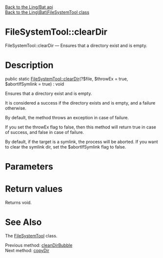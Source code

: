 [Back to the Ling/Bat api](https://github.com/lingtalfi/Bat/blob/master/doc/api/Ling/Bat.md)<br>
[Back to the Ling\Bat\FileSystemTool class](https://github.com/lingtalfi/Bat/blob/master/doc/api/Ling/Bat/FileSystemTool.md)


FileSystemTool::clearDir
================



FileSystemTool::clearDir — Ensures that a directory exist and is empty.




Description
================


public static [FileSystemTool::clearDir](https://github.com/lingtalfi/Bat/blob/master/doc/api/Ling/Bat/FileSystemTool/clearDir.md)(?$file, $throwEx = true, $abortIfSymlink = true) : void




Ensures that a directory exist and is empty.

It is considered a success if the directory exists and is empty, and a failure otherwise.

By default, the method throws an exception in case of failure.

If you set the throwEx flag to false, then this method will return true in case of success,
and false in case of failure.


By default, if the target is a symlink, the process will be aborted.
If you want to clear the symlink dir, set the $abortIfSymlink flag to false.




Parameters
================



Return values
================

Returns void.








See Also
================

The [FileSystemTool](https://github.com/lingtalfi/Bat/blob/master/doc/api/Ling/Bat/FileSystemTool.md) class.

Previous method: [cleanDirBubble](https://github.com/lingtalfi/Bat/blob/master/doc/api/Ling/Bat/FileSystemTool/cleanDirBubble.md)<br>Next method: [copyDir](https://github.com/lingtalfi/Bat/blob/master/doc/api/Ling/Bat/FileSystemTool/copyDir.md)<br>

